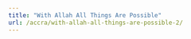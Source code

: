```yaml
---
title: "With Allah All Things Are Possible"
url: /accra/with-allah-all-things-are-possible-2/
---
```

